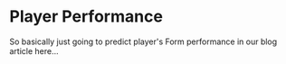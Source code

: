 # Player Performance

So basically just going to predict player's Form performance in our blog article here...
